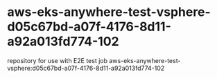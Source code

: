 # aws-eks-anywhere-test-vsphere-d05c67bd-a07f-4176-8d11-a92a013fd774-102
repository for use with E2E test job aws-eks-anywhere-test-vsphere:d05c67bd-a07f-4176-8d11-a92a013fd774-102
